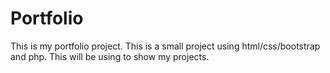 # Portfolio
This is my portfolio project. This is a small project using html/css/bootstrap and php. This will be using to show my projects.
